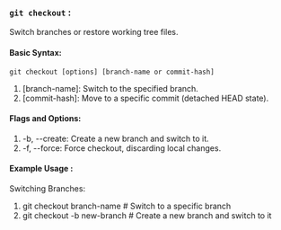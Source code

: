 ###   `git checkout` : 
Switch branches or restore working tree files.


#### Basic Syntax:

`git checkout [options] [branch-name or commit-hash]`

1. [branch-name]: Switch to the specified branch.
2. [commit-hash]: Move to a specific commit (detached HEAD state).

#### Flags and Options:
1. -b, --create: Create a new branch and switch to it.
2. -f, --force: Force checkout, discarding local changes.

#### Example Usage :
Switching Branches:

1. git checkout branch-name      # Switch to a specific branch
2. git checkout -b new-branch    # Create a new branch and switch to it

